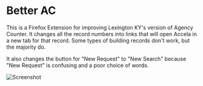 # Better AC

This is a Firefox Extension for improving Lexington KY's version of Agency Counter.
It changes all the record numbers into links that will open Accela in a new tab for
that record. Some types of building records don't work, but the majority do.

It also changes the button for "New Request" to "New Search" because "New Request"
is confusing and a poor choice of words.

![Screenshot](/repository/screenshot.png?raw=true "Screenshot")

